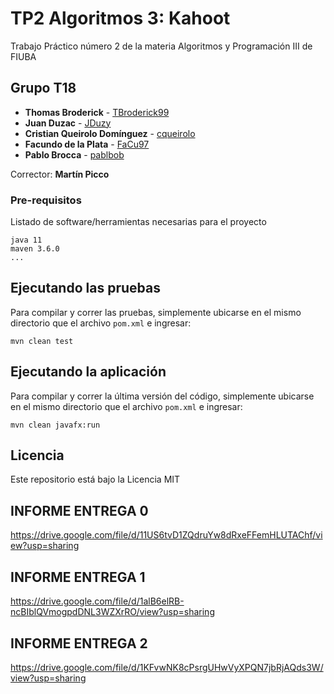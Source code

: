 # TP2 Algoritmos 3: Kahoot

Trabajo Práctico número 2 de la materia Algoritmos y Programación III de FIUBA

## Grupo T18

* **Thomas Broderick** - [TBroderick99](https://github.com/TBroderick99)
* **Juan Duzac** - [JDuzy](https://github.com/JDuzy)
* **Cristian Queirolo Domínguez** - [cqueirolo](https://github.com/cqueirolo)
* **Facundo de la Plata** - [FaCu97](https://github.com/FaCu97)
* **Pablo Brocca** - [pablbob](https://github.com/pablbob)

Corrector: **Martín Picco**

### Pre-requisitos

Listado de software/herramientas necesarias para el proyecto

```
java 11
maven 3.6.0
...
```

## Ejecutando las pruebas

Para compilar y correr las pruebas, simplemente ubicarse en el mismo directorio que el archivo `pom.xml` e ingresar:

```shell script
mvn clean test
```

## Ejecutando la aplicación

Para compilar y correr la última versión del código, simplemente ubicarse en el mismo directorio que el archivo `pom.xml` e ingresar:

```shell script
mvn clean javafx:run
```
## Licencia

Este repositorio está bajo la Licencia MIT

## INFORME ENTREGA 0

https://drive.google.com/file/d/11US6tvD1ZQdruYw8dRxeFFemHLUTAChf/view?usp=sharing

## INFORME ENTREGA 1

https://drive.google.com/file/d/1alB6elRB-ncBIblQVmogpdDNL3WZXrRO/view?usp=sharing

## INFORME ENTREGA 2

https://drive.google.com/file/d/1KFvwNK8cPsrgUHwVyXPQN7jbRjAQds3W/view?usp=sharing

